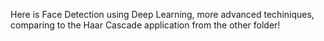 Here is Face Detection using Deep Learning, more advanced techiniques, comparing to the Haar Cascade application from the other folder!
